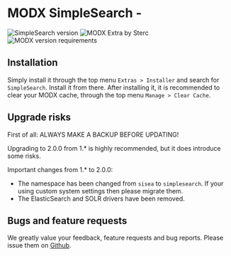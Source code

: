 # MODX SimpleSearch - 
![SimpleSearch version](https://img.shields.io/badge/version-2.0.0-blue.svg) ![MODX Extra by Sterc](https://img.shields.io/badge/checked%20by-sterc-ff69b4.svg) ![MODX version requirements](https://img.shields.io/badge/modx%20version%20requirement-2.0%2B-brightgreen.svg)

## Installation
Simply install it through the top menu ```Extras > Installer``` and search for ```SimpleSearch```. Install it from there. After installing it, it is recommended to clear your MODX cache, through the top menu ```Manage > Clear Cache```.

## Upgrade risks
First of all: ALWAYS MAKE A BACKUP BEFORE UPDATING! 

Upgrading to 2.0.0 from 1.* is highly recommended, but it does introduce some risks.

Important changes from 1.* to 2.0.0:
- The namespace has been changed from `sisea` to `simplesearch`. If your using custom system settings then please migrate them.
- The ElasticSearch and SOLR drivers have been removed.

## Bugs and feature requests
We greatly value your feedback, feature requests and bug reports. Please issue them on [Github](https://github.com/Sterc/SimpleSearch/issues/new).
